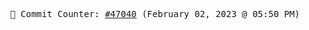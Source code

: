 <p align="center">
    <samp>
        📮 Commit Counter: <a href="https://github.com/Javascript-void0/Javascript-void0/commits/main">#47040</a> (February 02, 2023 @ 05:50 PM)
    </samp>
</p>